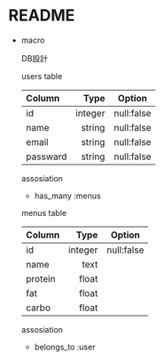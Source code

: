 # README

+ macro

  DB設計

  users table


  | Column     | Type        | Option       |
  |:-----------|------------:|:------------:|
  | id         | integer     | null:false   |
  | name       | string      | null:false   |
  | email      | string      | null:false   |
  | passward   | string      | null:false   |

  assosiation
  * has_many  :menus

  menus table


  | Column     | Type        | Option       |
  |:-----------|------------:|:------------:|
  | id         | integer     | null:false   |
  | name       | text        |              |
  | protein    | float       |              |
  | fat        | float       |              |
  | carbo      | float       |              |

  assosiation
  * belongs_to  :user

